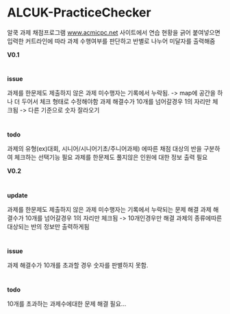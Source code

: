 # ALCUK-PracticeChecker
알쿡 과제 채점프로그램
www.acmicpc.net 사이트에서 연습 현황을 긁어 붙여넣으면 입력한 커트라인에 따라 과제 수행여부를 판단하고 반별로 나누어 미달자를 출력해줌


<strong>V0.1 </strong>
<h1></h1>
<p><b>issue</b></p>
과제를 한문제도 제출하지 않은 과제 미수행자는 기록에서 누락됨. -> map에 공간을 하나 더 두어서 체크 형태로 수정해야함
과제 해결수가 10개를 넘어갈경우 1의 자리만 체크됨 -> 다른 기준으로 숫자 잘라오기
<h1></h1>  
<p><b>todo</b></p>
과제의 유형(ex)대회, 시니어/시니어기초/주니어과제) 에따른 채점 대상의 반을 구분하여 체크하는 선택기능 필요
과제를 한문제도 풀지않은 인원에 대한 정보 출력 필요


<strong>V0.2 </strong>
<h1></h1>
<p><b>update</b></p>
과제를 한문제도 제출하지 않은 과제 미수행자는 기록에서 누락되는 문제 해결
과제 해결수가 10개를 넘어갈경우 1의 자리만 체크됨 -> 10개인경우만 해결
과제의 종류에따른 대상되는 반의 정보만 출력하게됨
<h1></h1>  
<p><b>issue</b></p>
과제 해결수가 10개를 초과할 경우 숫자를 판별하지 못함.
<h1></h1>  
<p><b>todo</b></p>
10개를 초과하는 과제수에대한 문제 해결 필요...
